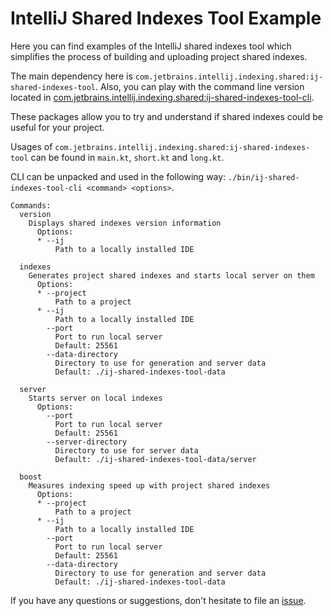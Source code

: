 # IntelliJ Shared Indexes Tool Example

Here you can find examples of the IntelliJ shared indexes tool which
simplifies the process of building and uploading project shared indexes.

The main dependency here is `com.jetbrains.intellij.indexing.shared:ij-shared-indexes-tool`.
Also, you can play with the command line version located in [com.jetbrains.intellij.indexing.shared:ij-shared-indexes-tool-cli](https://packages.jetbrains.team/maven/p/ij/intellij-shared-indexes/com/jetbrains/intellij/indexing/shared/ij-shared-indexes-tool-cli/).

These packages allow you to try and understand if shared indexes could be useful for your project.

Usages of `com.jetbrains.intellij.indexing.shared:ij-shared-indexes-tool` can be found in `main.kt`, `short.kt` and `long.kt`.

CLI can be unpacked and used in the following way: `./bin/ij-shared-indexes-tool-cli <command> <options>`.

```
Commands:
  version
    Displays shared indexes version information
      Options:
      * --ij
          Path to a locally installed IDE

  indexes
    Generates project shared indexes and starts local server on them
      Options:
      * --project
          Path to a project
      * --ij
          Path to a locally installed IDE
        --port
          Port to run local server
          Default: 25561
        --data-directory
          Directory to use for generation and server data
          Default: ./ij-shared-indexes-tool-data

  server
    Starts server on local indexes
      Options:
        --port
          Port to run local server
          Default: 25561
        --server-directory
          Directory to use for server data
          Default: ./ij-shared-indexes-tool-data/server

  boost
    Measures indexing speed up with project shared indexes
      Options:
      * --project
          Path to a project
      * --ij
          Path to a locally installed IDE
        --port
          Port to run local server
          Default: 25561
        --data-directory
          Directory to use for generation and server data
          Default: ./ij-shared-indexes-tool-data
```

If you have any questions or suggestions, don't hesitate to file an [issue](https://github.com/JetBrains/intellij-shared-indexes-tool-example/issues).